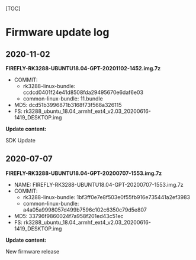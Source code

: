 [TOC]


# Firmware update log


## 2020-11-02

**FIREFLY-RK3288-UBUNTU18.04-GPT-20201102-1452.img.7z**

* COMMIT:
	* rk3288-linux-bundle: ccdcd0401f24e41d8508fda29495670e6daf6e03
	* common-linux-bundle: 11.bundle
* MD5: dcd51b3996871b3168f73f568a326115
* FS: rk3288_ubuntu_18.04_armhf_ext4_v2.03_20200616-1419_DESKTOP.img

**Update content:**

SDK Update

## 2020-07-07

**FIREFLY-RK3288-UBUNTU18.04-GPT-20200707-1553.img.7z**

* NAME: FIREFLY-RK3288-UBUNTU18.04-GPT-20200707-1553.img.7z
* COMMIT:
	* rk3288-linux-bundle: 1bf3ff0e7e8f503e0f55fb916e735441a2ef3983
	* common-linux-bundle: a4a05a9998057d499b7596c102c6350c79d5e807
* MD5: 33796f9860024f7a958f201ed43c51ec
* FS: rk3288_ubuntu_18.04_armhf_ext4_v2.03_20200616-1419_DESKTOP.img

**Update content:**

New firmware release

